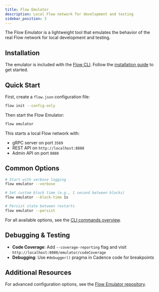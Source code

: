 ```yaml
---
title: Flow Emulator
description: Local Flow network for development and testing
sidebar_position: 3
---
```


The Flow Emulator is a lightweight tool that emulates the behavior of the real Flow network for local development and testing.

## Installation

The emulator is included with the [Flow CLI](../flow-cli/index.md). Follow the [installation guide](../flow-cli/install.md) to get started.

## Quick Start

First, create a `flow.json` configuration file:

```bash
flow init --config-only
```

Then start the Flow Emulator:

```bash
flow emulator
```

This starts a local Flow network with:
- gRPC server on port `3569`
- REST API on `http://localhost:8888`
- Admin API on port `8080`

## Common Options

```bash
# Start with verbose logging
flow emulator --verbose

# Set custom block time (e.g., 1 second between blocks)
flow emulator --block-time 1s

# Persist state between restarts
flow emulator --persist
```

For all available options, see the [CLI commands overview](../flow-cli/index.md).

## Debugging & Testing

- **Code Coverage**: Add `--coverage-reporting` flag and visit `http://localhost:8080/emulator/codeCoverage`
- **Debugging**: Use `#debugger()` pragma in Cadence code for breakpoints

## Additional Resources

For advanced configuration options, see the [Flow Emulator repository](https://github.com/onflow/flow-emulator/).
